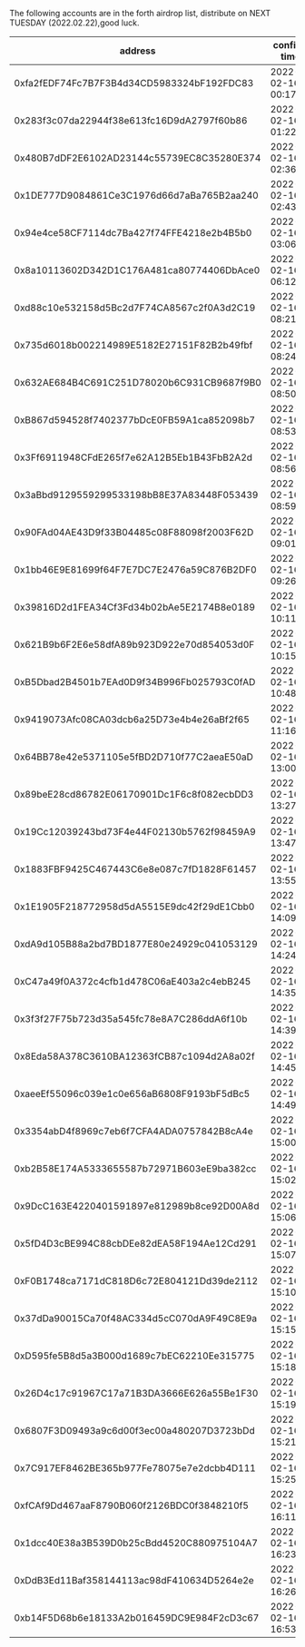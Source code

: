 The following accounts are in the forth airdrop list, distribute on NEXT TUESDAY (2022.02.22),good luck.

| address | confirm time |
| ---------- | ---------- |
 | 0xfa2fEDF74Fc7B7F3B4d34CD5983324bF192FDC83 | 2022-02-16 00:17:03 | 
 | 0x283f3c07da22944f38e613fc16D9dA2797f60b86 | 2022-02-16 01:22:42 | 
 | 0x480B7dDF2E6102AD23144c55739EC8C35280E374 | 2022-02-16 02:36:34 | 
 | 0x1DE777D9084861Ce3C1976d66d7aBa765B2aa240 | 2022-02-16 02:43:50 | 
 | 0x94e4ce58CF7114dc7Ba427f74FFE4218e2b4B5b0 | 2022-02-16 03:06:52 | 
 | 0x8a10113602D342D1C176A481ca80774406DbAce0 | 2022-02-16 06:12:22 | 
 | 0xd88c10e532158d5Bc2d7F74CA8567c2f0A3d2C19 | 2022-02-16 08:21:27 | 
 | 0x735d6018b002214989E5182E27151F82B2b49fbf | 2022-02-16 08:24:16 | 
 | 0x632AE684B4C691C251D78020b6C931CB9687f9B0 | 2022-02-16 08:50:34 | 
 | 0xB867d594528f7402377bDcE0FB59A1ca852098b7 | 2022-02-16 08:53:48 | 
 | 0x3Ff6911948CFdE265f7e62A12B5Eb1B43FbB2A2d | 2022-02-16 08:56:58 | 
 | 0x3aBbd9129559299533198bB8E37A83448F053439 | 2022-02-16 08:59:18 | 
 | 0x90FAd04AE43D9f33B04485c08F88098f2003F62D | 2022-02-16 09:01:16 | 
 | 0x1bb46E9E81699f64F7E7DC7E2476a59C876B2DF0 | 2022-02-16 09:26:23 | 
 | 0x39816D2d1FEA34Cf3Fd34b02bAe5E2174B8e0189 | 2022-02-16 10:11:08 | 
 | 0x621B9b6F2E6e58dfA89b923D922e70d854053d0F | 2022-02-16 10:15:30 | 
 | 0xB5Dbad2B4501b7EAd0D9f34B996Fb025793C0fAD | 2022-02-16 10:48:29 | 
 | 0x9419073Afc08CA03dcb6a25D73e4b4e26aBf2f65 | 2022-02-16 11:16:28 | 
 | 0x64BB78e42e5371105e5fBD2D710f77C2aeaE50aD | 2022-02-16 13:00:43 | 
 | 0x89beE28cd86782E06170901Dc1F6c8f082ecbDD3 | 2022-02-16 13:27:34 | 
 | 0x19Cc12039243bd73F4e44F02130b5762f98459A9 | 2022-02-16 13:47:22 | 
 | 0x1883FBF9425C467443C6e8e087c7fD1828F61457 | 2022-02-16 13:55:16 | 
 | 0x1E1905F218772958d5dA5515E9dc42f29dE1Cbb0 | 2022-02-16 14:09:33 | 
 | 0xdA9d105B88a2bd7BD1877E80e24929c041053129 | 2022-02-16 14:24:54 | 
 | 0xC47a49f0A372c4cfb1d478C06aE403a2c4ebB245 | 2022-02-16 14:35:29 | 
 | 0x3f3f27F75b723d35a545fc78e8A7C286ddA6f10b | 2022-02-16 14:39:06 | 
 | 0x8Eda58A378C3610BA12363fCB87c1094d2A8a02f | 2022-02-16 14:45:07 | 
 | 0xaeeEf55096c039e1c0e656aB6808F9193bF5dBc5 | 2022-02-16 14:49:59 | 
 | 0x3354abD4f8969c7eb6f7CFA4ADA0757842B8cA4e | 2022-02-16 15:00:21 | 
 | 0xb2B58E174A5333655587b72971B603eE9ba382cc | 2022-02-16 15:02:16 | 
 | 0x9DcC163E4220401591897e812989b8ce92D00A8d | 2022-02-16 15:06:40 | 
 | 0x5fD4D3cBE994C88cbDEe82dEA58F194Ae12Cd291 | 2022-02-16 15:07:55 | 
 | 0xF0B1748ca7171dC818D6c72E804121Dd39de2112 | 2022-02-16 15:10:06 | 
 | 0x37dDa90015Ca70f48AC334d5cC070dA9F49C8E9a | 2022-02-16 15:15:32 | 
 | 0xD595fe5B8d5a3B000d1689c7bEC62210Ee315775 | 2022-02-16 15:18:37 | 
 | 0x26D4c17c91967C17a71B3DA3666E626a55Be1F30 | 2022-02-16 15:19:58 | 
 | 0x6807F3D09493a9c6d00f3ec00a480207D3723bDd | 2022-02-16 15:21:32 | 
 | 0x7C917EF8462BE365b977Fe78075e7e2dcbb4D111 | 2022-02-16 15:25:36 | 
 | 0xfCAf9Dd467aaF8790B060f2126BDC0f3848210f5 | 2022-02-16 16:11:22 | 
 | 0x1dcc40E38a3B539D0b25cBdd4520C880975104A7 | 2022-02-16 16:23:11 | 
 | 0xDdB3Ed11Baf358144113ac98dF410634D5264e2e | 2022-02-16 16:26:14 | 
 | 0xb14F5D68b6e18133A2b016459DC9E984F2cD3c67 | 2022-02-16 16:53:23 |
